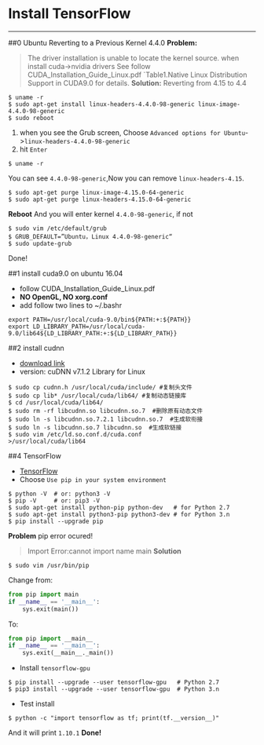 # Install TensorFlow
---
##0 Ubuntu Reverting to a Previous Kernel 4.4.0 
**Problem:**
> The driver installation is unable to locate the kernel source. when install cuda->nvidia drivers
> See follow CUDA_Installation_Guide_Linux.pdf `Table1.Native Linux Distribution Support in CUDA9.0 for details.
**Solution:**
> Reverting from 4.15 to 4.4
```shell
$ uname -r
$ sudo apt-get install linux-headers-4.4.0-98-generic linux-image-4.4.0-98-generic
$ sudo reboot
```
1. when you see the Grub screen, Choose `Advanced options for Ubuntu`->`linux-headers-4.4.0-98-generic` 
2. hit `Enter`
```shell
$ uname -r
```
You can see `4.4.0-98-generic`,Now you can remove `linux-headers-4.15`.
```shell
$ sudo apt-get purge linux-image-4.15.0-64-generic
$ sudo apt-get purge linux-headers-4.15.0-64-generic
```
**Reboot**
And you will enter kernel `4.4.0-98-generic`, if not
```shell
$ sudo vim /etc/default/grub
$ GRUB_DEFAULT=”Ubuntu，Linux 4.4.0-98-generic“
$ sudo update-grub
```
Done!

##1 install cuda9.0 on ubuntu 16.04
* follow CUDA_Installation_Guide_Linux.pdf
* **NO OpenGL, NO xorg.conf**
* add follow two lines to ~/.bashr
```shell 
export PATH=/usr/local/cuda-9.0/bin${PATH:+:${PATH}}
export LD_LIBRARY_PATH=/usr/local/cuda-9.0/lib64${LD_LIBRARY_PATH:+:${LD_LIBRARY_PATH}} 
```

##2 install cudnn
* [download link](https://developer.nvidia.com/rdp/cudnn-download)
* version: cuDNN v7.1.2 Library for Linux
```shell
$ sudo cp cudnn.h /usr/local/cuda/include/ #复制头文件
$ sudo cp lib* /usr/local/cuda/lib64/ #复制动态链接库
$ cd /usr/local/cuda/lib64/
$ sudo rm -rf libcudnn.so libcudnn.so.7  #删除原有动态文件
$ sudo ln -s libcudnn.so.7.2.1 libcudnn.so.7  #生成软衔接
$ sudo ln -s libcudnn.so.7 libcudnn.so  #生成软链接
$ sudo vim /etc/ld.so.conf.d/cuda.conf
>/usr/local/cuda/lib64
```
##4 TensorFlow
* [TensorFlow](https://www.tensorflow.org/install/install_linux)
* Choose `Use pip in your system environment`
```shell
$ python -V  # or: python3 -V
$ pip -V     # or: pip3 -V
$ sudo apt-get install python-pip python-dev   # for Python 2.7
$ sudo apt-get install python3-pip python3-dev # for Python 3.n
$ pip install --upgrade pip
```
**Problem**
pip error ocured!
> Import Error:cannot import name main
**Solution**
```shell
$ sudo vim /usr/bin/pip
```
Change from:
```python
from pip import main
if __name__ == '__main__':
    sys.exit(main())
```
To:
```python
from pip import __main__
if __name__ == '__main__':
    sys.exit(__main__._main())
```
* Install `tensorflow-gpu`
```shell
$ pip install --upgrade --user tensorflow-gpu   # Python 2.7
$ pip3 install --upgrade --user tensorflow-gpu  # Python 3.n
```
* Test install 
```shell
$ python -c "import tensorflow as tf; print(tf.__version__)"
```
And it will print `1.10.1`
**Done!**

